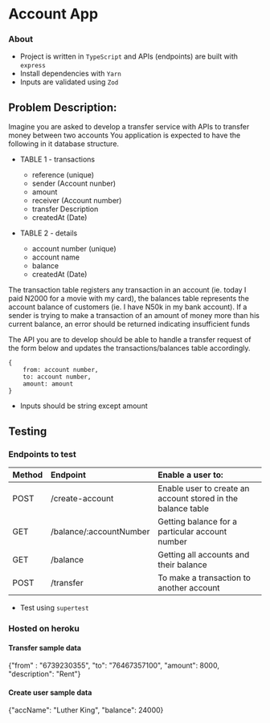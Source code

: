 # Account App

### About

- Project is written in `TypeScript` and APIs (endpoints) are built with `express`
- Install dependencies with `Yarn`
- Inputs are validated using `Zod`

## Problem Description:

Imagine you are asked to develop a transfer service with APIs to transfer money between two accounts
You application is expected to have the following in it database structure.

- TABLE 1 - transactions

  - reference (unique)
  - sender (Account nunber)
  - amount
  - receiver (Account number)
  - transfer Description
  - createdAt (Date)

- TABLE 2 - details
  - account number (unique)
  - account name
  - balance
  - createdAt (Date)

The transaction table registers any transaction in an account (ie. today I paid N2000 for a movie with my card), the balances table represents the account balance of customers (ie. I have N50k in my bank account). If a sender is trying to make a transaction of an amount of money more than his current balance, an error should be returned indicating insufficient funds

The API you are to develop should be able to handle a transfer request of the form below and updates the transactions/balances table accordingly.

```
{
    from: account number,
    to: account number,
    amount: amount
}

```
- Inputs should be string except amount

## Testing

### Endpoints to test

| Method | Endpoint                | Enable a user to:                                            |
| :----- | :---------------------- | :----------------------------------------------------------- |
| POST   | /create-account         | Enable user to create an account stored in the balance table |
| GET    | /balance/:accountNumber | Getting balance for a particular account number              |
| GET    | /balance                | Getting all accounts and their balance                       |
| POST   | /transfer               | To make a transaction to another account                     |


- Test using `supertest`

### Hosted on heroku


#### Transfer sample data

{"from" : "6739230355", "to": "76467357100", "amount": 8000, "description": "Rent"}

#### Create user sample data

{"accName": "Luther King", "balance": 24000}
